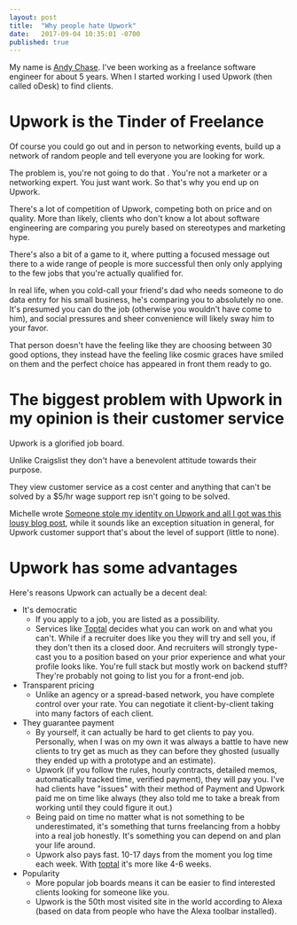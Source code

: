 ```yaml
---
layout: post
title:  "Why people hate Upwork"
date:   2017-09-04 10:35:01 -0700
published: true
---
```


My name is [Andy Chase][andychase]. I've been working as a freelance software engineer for about 5 years. When I started working I used Upwork (then called oDesk) to find clients.

# Upwork is the Tinder of Freelance

Of course you could go out and in person to networking events, build up a network of random people and tell everyone you are looking for work.

The problem is, you're not going to do that . You're not a marketer or a networking expert. You just want work. So that's why you end up on Upwork.

There's a lot of competition of Upwork, competing both on price and on quality. More than likely, clients who don't know a lot about software engineering are comparing you purely based on stereotypes and marketing hype.

There's also a bit of a game to it, where putting a focused message out there to a wide range of people is more successful then only only applying to the few jobs that you're actually qualified for.

In real life, when you cold-call your friend's dad who needs someone to do data entry for his small business, he's comparing you to absolutely no one. It's presumed you can do the job (otherwise you wouldn't have come to him), and social pressures and sheer convenience will likely sway him to your favor.

That person doesn't have the feeling like they are choosing between 30 good options, they instead have the feeling like cosmic graces have smiled on them and the perfect choice has appeared in front them ready to go.

# The biggest problem with Upwork in my opinion is their customer service

Upwork is a glorified job board.

Unlike Craigslist they don't have a benevolent attitude towards their purpose.

They view customer service as a cost center and anything that can't be solved by a $5/hr wage support rep isn't going to be solved.

Michelle wrote [Someone stole my identity on Upwork and all I got was this lousy blog post][stole-my-identity], while it sounds like an exception situation in general, for Upwork customer support that's about the level of support (little to none).

# Upwork has some advantages

Here's reasons Upwork can actually be a decent deal:

* It's democratic
  * If you apply to a job, you are listed as a possibility.
  * Services like [Toptal][toptal] decides what you can work on and what you can't. While if a recruiter does like you they will try and sell you, if they don't then its a closed door. And recruiters will strongly type-cast you to a position based on your prior experience and what your profile looks like. You're full stack but mostly work on backend stuff? They're probably not going to list you for a front-end job.
* Transparent pricing
  * Unlike an agency or a spread-based network, you have complete control over your rate. You can negotiate it client-by-client taking into many factors of each client.
* They guarantee payment
  * By yourself, it can actually be hard to get clients to pay you. Personally, when I was on my own it was always a battle to have new clients to try get as much as they can before they ghosted (usually they ended up with a prototype and an estimate).
  * Upwork (if you follow the rules, hourly contracts, detailed memos, automatically tracked time, verified payment), they will pay you. I've had clients have "issues" with their method of Payment and Upwork paid me on time like always (they also told me to take a break from working until they could figure it out.)
  * Being paid on time no matter what is not something to be underestimated, it's something that turns freelancing from a hobby into a real job honestly. It's something you can depend on and plan your life around.
  * Upwork also pays fast. 10-17 days from the moment you log time each week. With [toptal][toptal] it's more like 4-6 weeks.
* Popularity
  * More popular job boards means it can be easier to find interested clients looking for someone like you.
  * Upwork is the 50th most visited site in the world according to Alexa (based on data from people who have the Alexa toolbar installed).


[andychase]: https://andychase.me

[mrdfx]: https://www.reddit.com/r/freelance/comments/6y9gn3/burned_by_upwork_make_sure_to_submit_a_complaint/dmmchwu/?utm_content=permalink&utm_medium=front&utm_source=reddit&utm_name=freelance

[stole-my-identity]: https://hackernoon.com/someone-stole-my-identity-on-upwork-and-all-i-got-was-this-lousy-blog-post-d63aab2b4c90

[toptal]: https://www.toptal.com/#amass-nothing-but-top-notch-software-architects
